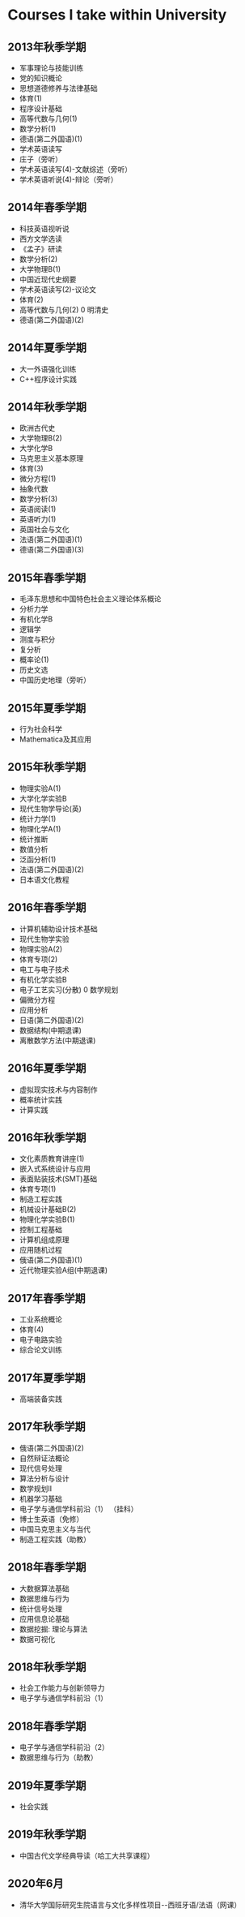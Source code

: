 # Courses I take within University

## 2013年秋季学期
* 军事理论与技能训练
* 党的知识概论
* 思想道德修养与法律基础
* 体育(1)
* 程序设计基础
* 高等代数与几何(1)
* 数学分析(1)
* 德语(第二外国语)(1)
* 学术英语读写
* 庄子（旁听）
* 学术英语读写(4)-文献综述（旁听）
* 学术英语听说(4)-辩论（旁听）

## 2014年春季学期
* 科技英语视听说
* 西方文学选读
* 《孟子》研读
* 数学分析(2)
* 大学物理B(1)
* 中国近现代史纲要
* 学术英语读写(2)-议论文
* 体育(2)
* 高等代数与几何(2) 0 明清史
* 德语(第二外国语)(2)

## 2014年夏季学期
* 大一外语强化训练
* C++程序设计实践

## 2014年秋季学期
* 欧洲古代史
* 大学物理B(2)
* 大学化学B
* 马克思主义基本原理
* 体育(3)
* 微分方程(1)
* 抽象代数
* 数学分析(3)
* 英语阅读(1)
* 英语听力(1)
* 英国社会与文化
* 法语(第二外国语)(1)
* 德语(第二外国语)(3)

## 2015年春季学期
* 毛泽东思想和中国特色社会主义理论体系概论
* 分析力学
* 有机化学B
* 逻辑学
* 测度与积分
* 复分析
* 概率论(1)
* 历史文选
* 中国历史地理（旁听）

## 2015年夏季学期
* 行为社会科学
* Mathematica及其应用

## 2015年秋季学期
* 物理实验A(1)
* 大学化学实验B
* 现代生物学导论(英)
* 统计力学(1)
* 物理化学A(1)
* 统计推断
* 数值分析
* 泛函分析(1)
* 法语(第二外国语)(2)
* 日本语文化教程

## 2016年春季学期
* 计算机辅助设计技术基础
* 现代生物学实验
* 物理实验A(2)
* 体育专项(2)
* 电工与电子技术
* 有机化学实验B
* 电子工艺实习(分散) 0 数学规划
* 偏微分方程
* 应用分析
* 日语(第二外国语)(2)
* 数据结构(中期退课)
* 离散数学方法(中期退课)

## 2016年夏季学期
* 虚拟现实技术与内容制作
* 概率统计实践
* 计算实践

## 2016年秋季学期
* 文化素质教育讲座(1)
* 嵌入式系统设计与应用
* 表面贴装技术(SMT)基础
* 体育专项(1)
* 制造工程实践
* 机械设计基础B(2)
* 物理化学实验B(1)
* 控制工程基础
* 计算机组成原理
* 应用随机过程
* 俄语(第二外国语)(1)
* 近代物理实验A组(中期退课)

## 2017年春季学期
* 工业系统概论
* 体育(4)
* 电子电路实验
* 综合论文训练

## 2017年夏季学期
* 高端装备实践

## 2017年秋季学期
* 俄语(第二外国语)(2)	
* 自然辩证法概论	
* 现代信号处理	
* 算法分析与设计	
* 数学规划II	
* 机器学习基础	
* 电子学与通信学科前沿（1）	（挂科）
* 博士生英语（免修）	
* 中国马克思主义与当代	
* 制造工程实践（助教）

## 2018年春季学期
* 大数据算法基础	
* 数据思维与行为	
* 统计信号处理	
* 应用信息论基础	
* 数据挖掘: 理论与算法	
* 数据可视化	


## 2018年秋季学期
* 社会工作能力与创新领导力	
* 电子学与通信学科前沿（1）	

## 2018年春季学期
* 电子学与通信学科前沿（2）	
* 数据思维与行为（助教）

## 2019年夏季学期
* 社会实践

## 2019年秋季学期
* 中国古代文学经典导读（哈工大共享课程）

## 2020年6月
* 清华大学国际研究生院语言与文化多样性项目--西班牙语/法语（网课）